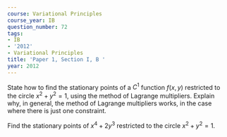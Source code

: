 ```yaml
---
course: Variational Principles
course_year: IB
question_number: 72
tags:
- IB
- '2012'
- Variational Principles
title: 'Paper 1, Section I, B '
year: 2012
---
```




State how to find the stationary points of a $C^{1}$ function $f(x, y)$ restricted to the circle $x^{2}+y^{2}=1$, using the method of Lagrange multipliers. Explain why, in general, the method of Lagrange multipliers works, in the case where there is just one constraint.

Find the stationary points of $x^{4}+2 y^{3}$ restricted to the circle $x^{2}+y^{2}=1$.